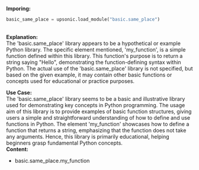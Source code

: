 <b class="custom_code_highlight_green">Imporing:</b><br>
```python
basic_same_place = upsonic.load_module("basic.same_place")
```
<br><b class="custom_code_highlight_green">Explanation:</b><br>The 'basic.same_place' library appears to be a hypothetical or example Python library. The specific element mentioned, 'my_function', is a simple function defined within this library. This function's purpose is to return a string saying "Hello", demonstrating the function-defining syntax within Python. The actual use of the 'basic.same_place' library is not specified, but based on the given example, it may contain other basic functions or concepts used for educational or practice purposes.

<b class="custom_code_highlight_green">Use Case:</b><br>The 'basic.same_place' library seems to be a basic and illustrative library used for demonstrating key concepts in Python programming. The usage aim of this library is to provide examples of basic function structures, giving users a simple and straightforward understanding of how to define and use functions in Python. The element 'my_function' showcases how to define a function that returns a string, emphasizing that the function does not take any arguments. Hence, this library is primarily educational, helping beginners grasp fundamental Python concepts.
<br><b class="custom_code_highlight_green">Content:</b><br>
  - basic.same_place.my_function
